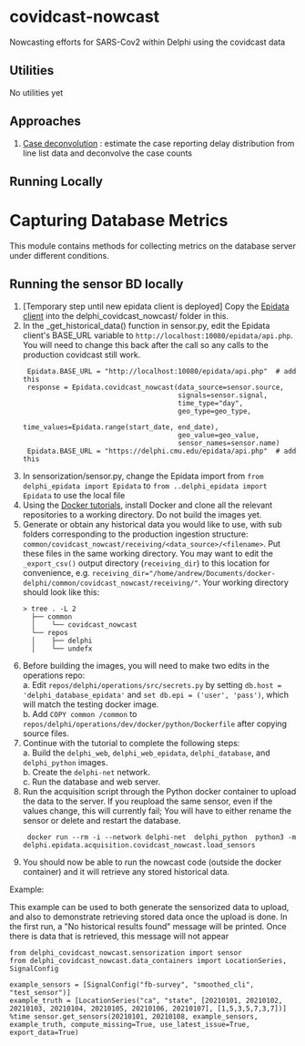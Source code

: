 # covidcast-nowcast
Nowcasting efforts for SARS-Cov2 within Delphi using the covidcast data

## Utilities

No utilities yet

## Approaches

1. [Case deconvolution](case_deconv) : estimate the case reporting delay distribution from line list data and deconvolve the case counts


## Running Locally
# Capturing Database Metrics
This module contains methods for collecting metrics on the database server under different conditions.

## Running the sensor BD locally

1. [Temporary step until new epidata client is deployed] 
   Copy the [Epidata client](https://github.com/cmu-delphi/delphi-epidata/blob/main/src/client/delphi_epidata.py) 
   into the delphi_covidcast_nowcast/ folder in this.
2. In the _get_historical_data() function in sensor.py, edit the Epidata client's BASE_URL variable to `http://localhost:10080/epidata/api.php`.
   You will need to change this back after the call so any calls to the production covidcast still work.
   ```
    Epidata.BASE_URL = "http://localhost:10080/epidata/api.php"  # add this
    response = Epidata.covidcast_nowcast(data_source=sensor.source,
                                         signals=sensor.signal,
                                         time_type="day",
                                         geo_type=geo_type,
                                         time_values=Epidata.range(start_date, end_date),
                                         geo_value=geo_value,
                                         sensor_names=sensor.name)
    Epidata.BASE_URL = "https://delphi.cmu.edu/epidata/api.php"  # add this
   ```
3. In sensorization/sensor.py, change the Epidata import from `from delphi_epidata import Epidata` to 
   `from ..delphi_epidata import Epidata` to use the local file
5. Using the [Docker tutorials](https://github.com/cmu-delphi/delphi-epidata/blob/main/docs/epidata_development.md),
   install Docker and clone all the relevant repositories to a working directory. Do not build the images yet.
4. Generate or obtain any historical data you would like to use, with sub folders corresponding to the production ingestion structure: 
   `common/covidcast_nowcast/receiving/<data_source>/<filename>`. Put these files in the same working directory. 
   You may want to edit the `_export_csv()` output directory (`receiving_dir`) to this location for convenience, e.g. 
   `receiving_dir="/home/andrew/Documents/docker-delphi/common/covidcast_nowcast/receiving/"`.
   Your working directory should look like this:  
   ```
   > tree . -L 2
     ├── common   
     │    └── covidcast_nowcast  
     └── repos  
     │    ├── delphi  
     │    └── undefx  
    ```
3. Before building the images, you will need to make two edits in the operations repo:  
    a. Edit `repos/delphi/operations/src/secrets.py` by setting `db.host = 'delphi_database_epidata'` and 
    `set db.epi = ('user', 'pass')`, which will match the testing docker image.  
    b. Add `COPY common /common` to `repos/delphi/operations/dev/docker/python/Dockerfile` after copying source files.
6. Continue with the tutorial to complete the following steps:  
    a. Build the `delphi_web`, `delphi_web_epidata`, `delphi_database`, and `delphi_python` images.   
    b. Create the `delphi-net` network.  
    c. Run the database and web server. 
7. Run the acquisition script through the Python docker container to upload the data to the server. If you reupload the 
   same sensor, even if the values change, this will currently fail; You will have to either rename the sensor or 
   delete and restart the database.
   ```
    docker run --rm -i --network delphi-net  delphi_python  python3 -m delphi.epidata.acquisition.covidcast_nowcast.load_sensors
   ```
8. You should now be able to run the nowcast code (outside the docker container) and it will retrieve any stored 
   historical data.
   
Example:

This example can be used to both generate the sensorized data to upload, and also to demonstrate retrieving stored data 
once the upload is done. In the first run, a "No historical results found" message will be printed. Once there is data 
that is retrieved, this message will not appear
```
from delphi_covidcast_nowcast.sensorization import sensor                                                                                                   
from delphi_covidcast_nowcast.data_containers import LocationSeries, SignalConfig               
                                                            
example_sensors = [SignalConfig("fb-survey", "smoothed_cli", "test_sensor")]
example_truth = [LocationSeries("ca", "state", [20210101, 20210102, 20210103, 20210104, 20210105, 20210106, 20210107], [1,5,3,5,7,3,7])]                                                                                     
%time sensor.get_sensors(20210101, 20210108, example_sensors, example_truth, compute_missing=True, use_latest_issue=True, export_data=True)
```
   
